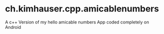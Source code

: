 # ch.kimhauser.cpp.amicablenumbers
A c++ Version of my hello amicable numbers App coded completely on Android 
